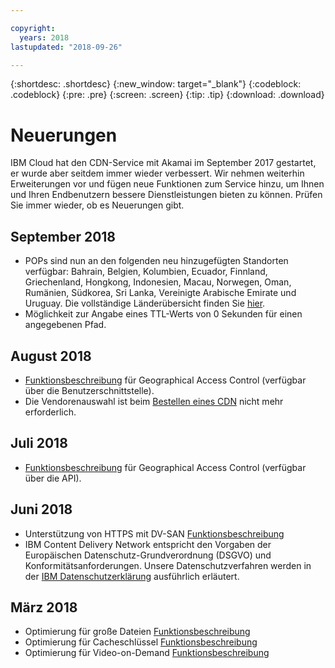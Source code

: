 ```yaml
---

copyright:
  years: 2018
lastupdated: "2018-09-26"

---
```


{:shortdesc: .shortdesc}
{:new_window: target="_blank"}
{:codeblock: .codeblock}
{:pre: .pre}
{:screen: .screen}
{:tip: .tip}
{:download: .download}

# Neuerungen

IBM Cloud hat den CDN-Service mit Akamai im September 2017 gestartet, er wurde aber seitdem immer wieder verbessert. Wir nehmen weiterhin Erweiterungen vor und fügen neue Funktionen zum Service hinzu, um Ihnen und Ihren Endbenutzern bessere Dienstleistungen bieten zu können. Prüfen Sie immer wieder, ob es Neuerungen gibt.

## September 2018

  * POPs sind nun an den folgenden neu hinzugefügten Standorten verfügbar: Bahrain, Belgien, Kolumbien, Ecuador, Finnland, Griechenland, Hongkong, Indonesien, Macau, Norwegen, Oman, Rumänien, Südkorea, Sri Lanka, Vereinigte Arabische Emirate und Uruguay. Die vollständige Länderübersicht finden Sie [hier](https://console.bluemix.net/docs/infrastructure/CDN/edge-servers.html#list-of-edge-servers).
  * Möglichkeit zur Angabe eines TTL-Werts von 0 Sekunden für einen angegebenen Pfad.

## August 2018

  * [Funktionsbeschreibung](feature-descriptions.html#geographical-access-control) für Geographical Access Control (verfügbar über die Benutzerschnittstelle).
  * Die Vendorenauswahl ist beim [Bestellen eines CDN](how-to-order.html#order-a-new-cdn-) nicht mehr erforderlich.

## Juli 2018

  * [Funktionsbeschreibung](feature-descriptions.html#geographical-access-control) für Geographical Access Control (verfügbar über die API).

## Juni 2018

* Unterstützung von HTTPS mit DV-SAN [Funktionsbeschreibung](feature-descriptions.html#https-protocol-support)
* IBM Content Delivery Network entspricht den Vorgaben der Europäischen Datenschutz-Grundverordnung (DSGVO) und Konformitätsanforderungen. Unsere Datenschutzverfahren werden in der [IBM Datenschutzerklärung](https://www.ibm.com/privacy/us/en/) ausführlich erläutert.

## März 2018

  * Optimierung für große Dateien [Funktionsbeschreibung](feature-descriptions.html#large-file-optimization)
  * Optimierung für Cacheschlüssel [Funktionsbeschreibung](feature-descriptions.html#cache-key-query-args)
  * Optimierung für Video-on-Demand [Funktionsbeschreibung](feature-descriptions.html#video-on-demand)
